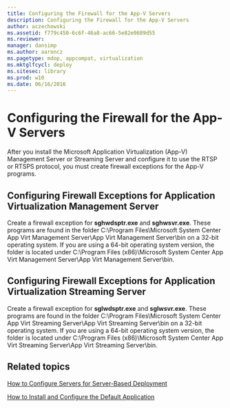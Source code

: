 ```yaml
---
title: Configuring the Firewall for the App-V Servers
description: Configuring the Firewall for the App-V Servers
author: aczechowski
ms.assetid: f779c450-6c6f-46a8-ac66-5e82e0689d55
ms.reviewer: 
manager: dansimp
ms.author: aaroncz
ms.pagetype: mdop, appcompat, virtualization
ms.mktglfcycl: deploy
ms.sitesec: library
ms.prod: w10
ms.date: 06/16/2016
---
```



# Configuring the Firewall for the App-V Servers


After you install the Microsoft Application Virtualization (App-V) Management Server or Streaming Server and configure it to use the RTSP or RTSPS protocol, you must create firewall exceptions for the App-V programs.

## Configuring Firewall Exceptions for Application Virtualization Management Server


Create a firewall exception for **sghwdsptr.exe** and **sghwsvr.exe**. These programs are found in the folder C:\\Program Files\\Microsoft System Center App Virt Management Server\\App Virt Management Server\\bin on a 32-bit operating system. If you are using a 64-bit operating system version, the folder is located under C:\\Program Files (x86)\\Microsoft System Center App Virt Management Server\\App Virt Management Server\\bin.

## Configuring Firewall Exceptions for Application Virtualization Streaming Server


Create a firewall exception for **sglwdsptr.exe** and **sglwsvr.exe**. These programs are found in the folder C:\\Program Files\\Microsoft System Center App Virt Streaming Server\\App Virt Streaming Server\\bin on a 32-bit operating system. If you are using a 64-bit operating system version, the folder is located under C:\\Program Files (x86)\\Microsoft System Center App Virt Streaming Server\\App Virt Streaming Server\\bin.

## Related topics


[How to Configure Servers for Server-Based Deployment](how-to-configure-servers-for-server-based-deployment.md)

[How to Install and Configure the Default Application](how-to-install-and-configure-the-default-application.md)

 

 





